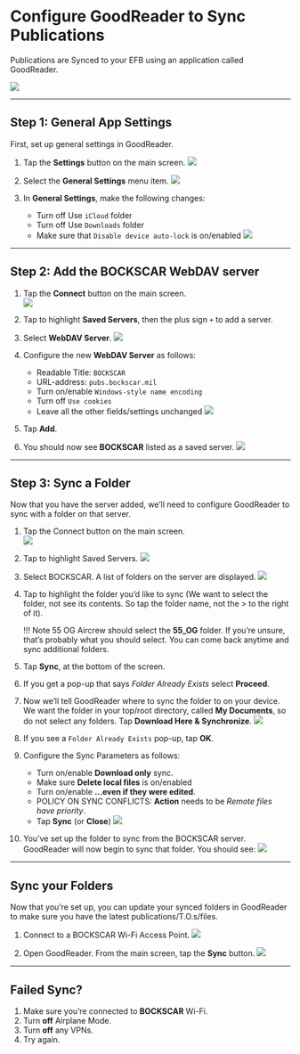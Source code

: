 # Configure GoodReader to Sync Publications

Publications are Synced to your EFB using an application called GoodReader.

![](img/syncimage1.png)

----

## Step 1: General App Settings

First, set up general settings in GoodReader.

 1. Tap the **Settings** button on the main screen. 
 ![](img/syncimage2.png)

 2. Select the **General Settings** menu item.
 ![](img/gensettings.png)

 3. In **General Settings**, make the following changes:	
	 * Turn off Use `iCloud` folder
	 * Turn off Use `Downloads` folder
	 *  Make sure that `Disable device auto-lock` is on/enabled
![](img/autolock.png)

----

## Step 2: Add the BOCKSCAR WebDAV server

 1. Tap the **Connect** button on the main screen.<br>
 ![](img/connect.png)

 2. Tap to highlight **Saved Servers**, then the plus sign `+`  to add a server.

 3. Select **WebDAV Server**.
 ![](img/webdav.png)

 4. Configure the new **WebDAV Server** as follows:
	* Readable Title: `BOCKSCAR`
	* URL-address: `pubs.bockscar.mil`
	* Turn on/enable `Windows-style name encoding`
	* Turn off `Use cookies`
	* Leave all the other fields/settings unchanged
![](img/webdav2.png)

 5. Tap **Add**.

 6. You should now see **BOCKSCAR** listed as a saved server.
 ![](img/bockscar.png)

----

## Step 3: Sync a Folder

Now that you have the server added, we’ll need to configure GoodReader to sync with a folder on that server.

 1. Tap the Connect button on the main screen. <br>
 ![](img/connect.png)

 2. Tap to highlight Saved Servers.
 ![](img/savedservers.png)

 3. Select BOCKSCAR. A list of folders on the server are displayed.
 ![](img/bockscarfiles.png) 


 4. Tap to highlight the folder you’d like to sync (We want to select the folder, not see its contents. So tap the folder name, not the > to the right of it). 

	!!! Note 
		55 OG Aircrew should select the **55_OG** folder. If you’re unsure, that’s probably what you should select. You can come back anytime and sync additional folders.


 5. Tap **Sync**, at the bottom of the screen. 

 6. If you get a pop-up that says *Folder Already Exists* select **Proceed**.
 
 7. Now we’ll tell GoodReader where to sync the folder to on your device. We want the folder in your top/root directory, called **My Documents**, so do not select any folders. Tap **Download Here & Synchronize**.
![](img/mydoc.png) 

 8. If you see a `Folder Already Exists` pop-up, tap **OK**.
 
 9. Configure the Sync Parameters as follows:
	* Turn on/enable **Download only** sync.
	* Make sure **Delete local files** is on/enabled
	* Turn on/enable **…even if they were edited**.
	* POLICY ON SYNC CONFLICTS: **Action** needs to be *Remote files have priority*.
	* Tap **Sync** (or **Close**)
![](img/syncparam.png) 

10. You’ve set up the folder to sync from the BOCKSCAR server. GoodReader will now begin to sync that folder. You should see:
![](img/syncprogress.png) 

----

## Sync your Folders

Now that you’re set up, you can update your synced folders in GoodReader to make sure you have the latest publications/T.O.s/files.

1. Connect to a BOCKSCAR Wi-Fi Access Point.
![](img/wifi.png) 

2. Open GoodReader. From the main screen, tap the **Sync** button. 
![](img/sync.png) 

----

## Failed Sync? 
 1. Make sure you’re connected to **BOCKSCAR** Wi-Fi.
 2. Turn **off** Airplane Mode.
 3. Turn **off** any VPNs. 
 4. Try again.


